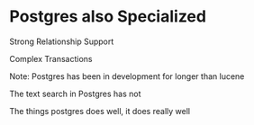 # Postgres also Specialized

Strong Relationship Support

Complex Transactions

Note:
Postgres has been in development for longer than lucene

The text search in Postgres has not

The things postgres does well, it does really well
